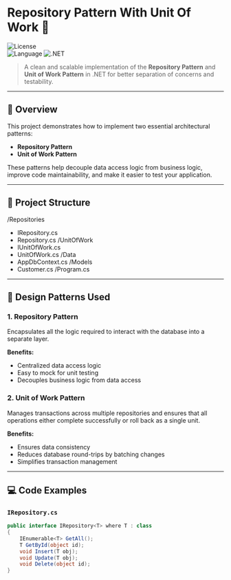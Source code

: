 # Repository Pattern With Unit Of Work 💼

![License](https://img.shields.io/badge/license-MIT-blue.svg)  
![Language](https://img.shields.io/badge/language-C%23-blue.svg) 
![.NET](https://img.shields.io/badge/.NET-purple.svg) 

> A clean and scalable implementation of the **Repository Pattern** and **Unit of Work Pattern** in .NET for better separation of concerns and testability.

---

## 🎯 Overview

This project demonstrates how to implement two essential architectural patterns:
- **Repository Pattern**
- **Unit of Work Pattern**

These patterns help decouple data access logic from business logic, improve code maintainability, and make it easier to test your application.

---

## 🧱 Project Structure
/Repositories
- IRepository.cs
- Repository.cs
/UnitOfWork
- IUnitOfWork.cs
- UnitOfWork.cs
/Data
- AppDbContext.cs
/Models
- Customer.cs
/Program.cs


---

## 🔧 Design Patterns Used

### 1. Repository Pattern

Encapsulates all the logic required to interact with the database into a separate layer.

**Benefits:**
- Centralized data access logic
- Easy to mock for unit testing
- Decouples business logic from data access

### 2. Unit of Work Pattern

Manages transactions across multiple repositories and ensures that all operations either complete successfully or roll back as a single unit.

**Benefits:**
- Ensures data consistency
- Reduces database round-trips by batching changes
- Simplifies transaction management

---

## 💻 Code Examples

### `IRepository.cs`

```csharp
public interface IRepository<T> where T : class
{
    IEnumerable<T> GetAll();
    T GetById(object id);
    void Insert(T obj);
    void Update(T obj);
    void Delete(object id);
}
